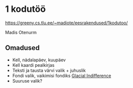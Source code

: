 # 1 kodutöö

https://greeny.cs.tlu.ee/~madiote/eesrakendused/1kodutoo/

Madis Otenurm

## Omadused

* Kell, nädalapäev, kuupäev
* Kell kaardi pealkirjas
* Teksti ja tausta värvi valik + juhuslik
* Fondi valik, vaikimisi fondiks [Glacial Indifference](https://fontlibrary.org/en/font/glacial-indifference)
* Suuruse valik?
